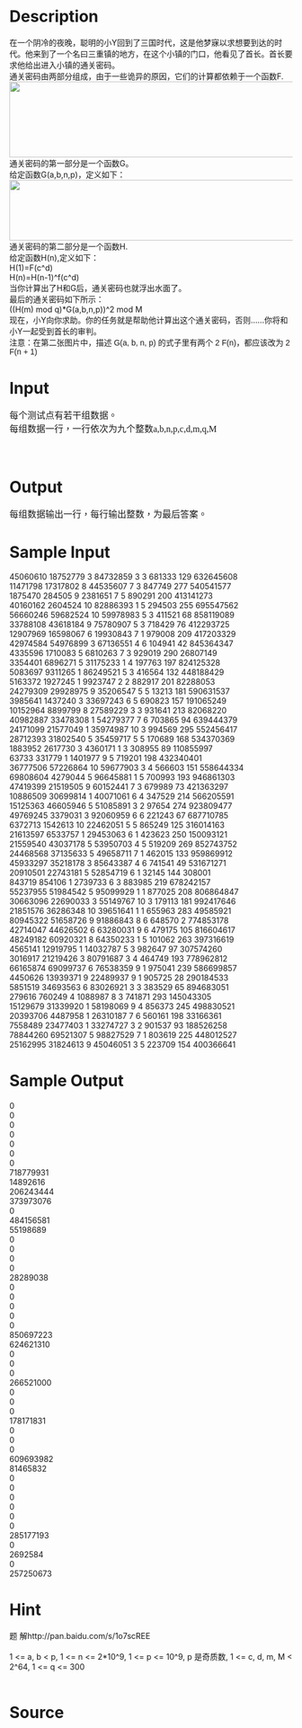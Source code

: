
# Description

<div class="content"><div>在一个阴冷的夜晚，聪明的小Y回到了三国时代，这是他梦寐以求想要到达的时代。他来到了一个名曰三重镇的地方，在这个小镇的门口，他看见了首长。首长要求他给出进入小镇的通关密码。</div>
<div>通关密码由两部分组成，由于一些诡异的原因，它们的计算都依赖于一个函数F.</div>
<div><img width="631" height="135" alt="" src="/source/bzoj/3264/img/aHR0cHM6Ly9seWRzeS5jb20vSnVkZ2VPbmxpbmUvdXBsb2FkLzIwMTYwMy8xLmpwZw==.jpg"/></div>
<div>通关密码的第一部分是一个函数G。</div>
<div>给定函数G(a,b,n,p)，定义如下：</div>
<div><img width="891" height="108" alt="" src="/source/bzoj/3264/img/aHR0cHM6Ly9seWRzeS5jb20vSnVkZ2VPbmxpbmUvdXBsb2FkLzIwMTYwMy8yLmpwZw==.jpg"/></div>
<div>
<div>通关密码的第二部分是一个函数H.</div>
<div>给定函数H(n),定义如下：</div>
<div>H(1)=F(c^d)</div>
<div>H(n)=H(n-1)^f(c^d)</div>
<div>当你计算出了H和G后，通关密码也就浮出水面了。</div>
<div>最后的通关密码如下所示：</div>
<div>((H(m) mod q)*G(a,b,n,p))^2 mod M</div>
<div>现在，小Y向你求助。你的任务就是帮助他计算出这个通关密码，否则……你将和小Y一起受到首长的审判。</div>
<div>注意：<span style="font-family: Helvetica, &#39;Microsoft Yahei&#39;, verdana; font-size: 14px; line-height: 15.549334526062px;">在第二张图片中，描述 G(a, b, n, p) 的式子里有两个 2 F(n)，都应该改为 2 F(n + 1)</span></div>
<div></div>
</div>
<p></p></div>

# Input

<div class="content"><p style="margin: 0cm 0cm 0pt" class="MsoNormal"><span lang="ZH-HK" style="font-family: &#34;DejaVu Sans&#34;; mso-ascii-font-family: &#39;DejaVu Serif&#39;; mso-hansi-font-family: &#39;DejaVu Serif&#39;"><font size="3" face="宋体, MS Song">每个测试点有若干组数据。</font></span></p>
<p style="margin: 0cm 0cm 0pt" class="MsoNormal"><font size="3"><font face="宋体, MS Song"><span lang="ZH-HK" style="font-family: &#34;DejaVu Sans&#34;; mso-ascii-font-family: &#39;DejaVu Serif&#39;; mso-hansi-font-family: &#39;DejaVu Serif&#39;">每组数据一行，一行依次为九个整数</span><span lang="EN-US">a,b,n,p,c,d,m,q,M</span></font></font></p>
<p style="margin: 0cm 0cm 0pt" class="MsoNormal"><span lang="EN-US"><o:p><font size="3" face="宋体, MS Song"> </font></o:p></span></p>
<p style="margin: 0cm 0cm 0pt" class="MsoNormal"><span lang="EN-US"><o:p><font size="3" face="宋体, MS Song"> </font></o:p></span></p>
<p></p></div>

# Output

<div class="content"><p style="margin: 0cm 0cm 0pt" class="MsoNormal"><span lang="ZH-HK" style="font-family: &#39;DejaVu Sans&#39;; mso-ascii-font-family: &#39;DejaVu Serif&#39;; mso-hansi-font-family: &#39;DejaVu Serif&#39;"><font size="3" face="宋体, MS Song">每组数据输出一行，每行输出整数，为最后答案。</font></span></p></div>

# Sample Input

<div class="content"><span class="sampledata">45060610 18752779 3 84732859 3 3 681333 129 632645608<br/>
11471798 17317802 8 44535607 7 3 847749 277 540541577<br/>
1875470 284505 9 2381651 7 5 890291 200 413141273<br/>
40160162 2604524 10 82886393 1 5 294503 255 695547562<br/>
56660246 59682524 10 59978983 5 3 411521 68 858119089<br/>
33788108 43618184 9 75780907 5 3 718429 76 412293725<br/>
12907969 16598067 6 19930843 7 1 979008 209 417203329<br/>
42974584 54976899 3 67136551 4 6 104941 42 845364347<br/>
4335596 1710083 5 6810263 7 3 929019 290 26807149<br/>
3354401 6896271 5 31175233 1 4 197763 197 824125328<br/>
5083697 9311265 1 86249521 5 3 416564 132 448188429<br/>
5163372 1927245 1 9923747 2 2 882917 201 82288053<br/>
24279309 29928975 9 35206547 5 5 13213 181 590631537<br/>
3985641 1437240 3 33697243 6 5 690823 157 191065249<br/>
10152964 8899799 8 27589229 3 3 931641 213 82068220<br/>
40982887 33478308 1 54279377 7 6 703865 94 639444379<br/>
24171099 21577049 1 35974987 10 3 994569 295 552456417<br/>
28712393 31802540 5 35459717 5 5 170689 168 534370369<br/>
1883952 2617730 3 4360171 1 3 308955 89 110855997<br/>
63733 331779 1 1401977 9 5 719201 198 432340401<br/>
36777506 57226864 10 59677903 3 4 566603 151 558644334<br/>
69808604 4279044 5 96645881 1 5 700993 193 946861303<br/>
47419399 21519505 9 60152441 7 3 679989 73 421363297<br/>
10886509 30699814 1 40071061 6 4 347529 214 566205591<br/>
15125363 46605946 5 51085891 3 2 97654 274 923809477<br/>
49769245 3379031 3 92060959 6 6 221243 67 687710785<br/>
6372713 1542613 10 22462051 5 5 865249 125 316014163<br/>
21613597 6533757 1 29453063 6 1 423623 250 150093121<br/>
21559540 43037178 5 53950703 4 5 519209 269 852743752<br/>
24468568 37135633 5 49658711 7 1 462015 133 959869912<br/>
45933297 35218178 3 85643387 4 6 741541 49 531671271<br/>
20910501 22743181 5 52854719 6 1 32145 144 308001<br/>
843719 854106 1 2739733 6 3 883985 219 678242157<br/>
55237955 51984542 5 95099929 1 1 877025 208 806864847<br/>
30663096 22690033 3 55149767 10 3 179113 181 992417646<br/>
21851576 36286348 10 39651641 1 1 655963 283 49585921<br/>
80945322 51658726 9 91886843 8 6 648570 2 774853178<br/>
42714047 44626502 6 63280031 9 6 479175 105 816604617<br/>
48249182 60920321 8 64350233 1 5 101062 263 397316619<br/>
4565141 12919795 1 14032787 5 3 982647 97 307574260<br/>
3016917 21219426 3 80791687 3 4 464749 193 778962812<br/>
66165874 69099737 6 76538359 9 1 975041 239 586699857<br/>
4450626 13939371 9 22489937 9 1 905725 28 290184533<br/>
5851519 34693563 6 83026921 3 3 383529 65 894683051<br/>
279616 760249 4 1088987 8 3 741871 293 145043305<br/>
15129679 31339920 1 58198069 9 4 856373 245 498830521<br/>
20393706 4487958 1 26310187 7 6 560161 198 33166361<br/>
7558489 23477403 1 33274727 3 2 901537 93 188526258<br/>
78844260 69521307 5 98827529 7 1 803619 225 448012527<br/>
25162995 31824613 9 45046051 3 5 223709 154 400366641<br/>
</span></div>

# Sample Output

<div class="content"><span class="sampledata">0<br/>
0<br/>
0<br/>
0<br/>
0<br/>
0<br/>
0<br/>
718779931<br/>
14892616<br/>
206243444<br/>
373973076<br/>
0<br/>
484156581<br/>
55198689<br/>
0<br/>
0<br/>
0<br/>
0<br/>
28289038<br/>
0<br/>
0<br/>
0<br/>
0<br/>
0<br/>
850697223<br/>
624621310<br/>
0<br/>
0<br/>
0<br/>
266521000<br/>
0<br/>
0<br/>
0<br/>
178171831<br/>
0<br/>
0<br/>
0<br/>
609693982<br/>
81465832<br/>
0<br/>
0<br/>
0<br/>
0<br/>
0<br/>
0<br/>
285177193<br/>
0<br/>
2692584<br/>
0<br/>
257250673<br/>
</span></div>

# Hint

<div class="content"><p></p><div>题 解http://pan.baidu.com/s/1o7scREE</div><br/>
<div>1 &lt;= a, b &lt; p, 1 &lt;= n &lt;= 2*10^9, 1 &lt;= p &lt;= 10^9, p 是奇质数, 1 &lt;= c, d, m, M &lt; 2^64, 1 &lt;= q &lt;= 300</div><br/>
<p></p><p></p></div>

# Source

<div class="content"><p><a href="problemset.php?search="></a></p></div>

